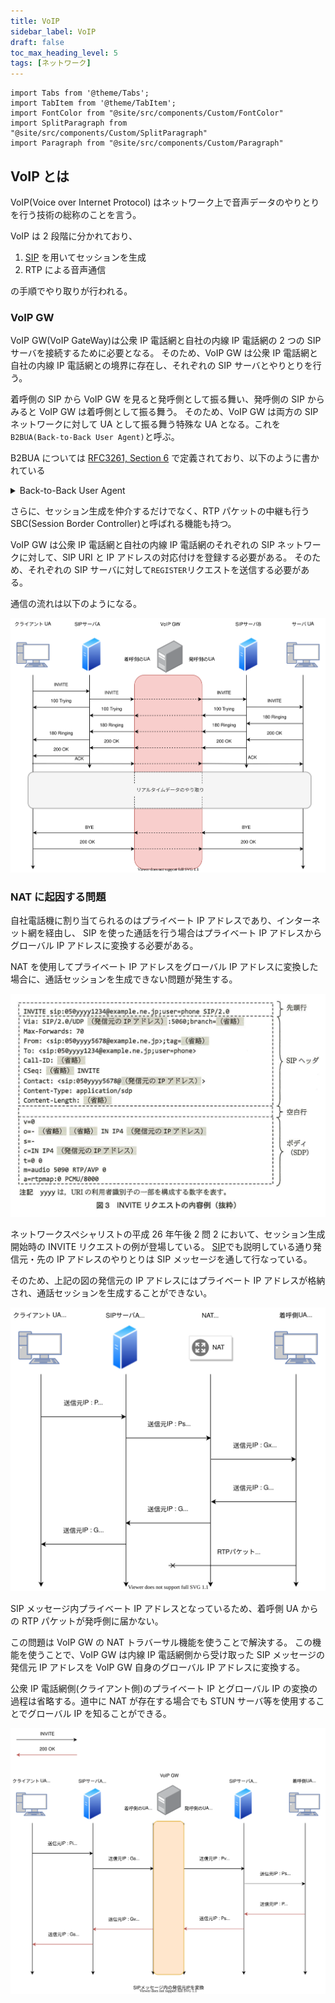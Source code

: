 ```yaml
---
title: VoIP
sidebar_label: VoIP
draft: false
toc_max_heading_level: 5
tags: [ネットワーク]
---
```


```mdx-code-block
import Tabs from '@theme/Tabs';
import TabItem from '@theme/TabItem';
import FontColor from "@site/src/components/Custom/FontColor"
import SplitParagraph from "@site/src/components/Custom/SplitParagraph"
import Paragraph from "@site/src/components/Custom/Paragraph"

```

## VoIP とは

VoIP(Voice over Internet Protocol) はネットワーク上で音声データのやりとりを行う技術の総称のことを言う。

VoIP は 2 段階に分かれており、

1. [SIP][sip] を用いてセッションを生成
2. RTP による音声通信

の手順でやり取りが行われる。

### VoIP GW

VoIP GW(VoIP GateWay)は公衆 IP 電話網と自社の内線 IP 電話網の 2 つの SIP サーバを接続するために必要となる。
そのため、VoIP GW は公衆 IP 電話網と自社の内線 IP 電話網との境界に存在し、それぞれの SIP サーバとやりとりを行う。

着呼側の SIP から VoIP GW を見ると発呼側として振る舞い、発呼側の SIP からみると VoIP GW は着呼側として振る舞う。
そのため、VoIP GW は両方の SIP ネットワークに対して UA として振る舞う特殊な UA となる。これを `B2BUA(Back-to-Back User Agent)`と呼ぶ。

B2BUA については [RFC3261, Section 6](https://www.rfc-editor.org/rfc/rfc3261#section-6) で定義されており、以下のように書かれている

<details>
  <summary>Back-to-Back User Agent</summary>A back-to-back user agent (B2BUA) is
  a logical entity that receives a request and processes it as a user agent
  server (UAS). In order to determine how the request should be answered, it
  acts as a user agent client (UAC) and generates requests. Unlike a proxy
  server, it maintains dialog state and must participate in all requests sent on
  the dialogs it has established. Since it is a concatenation of a UAC and UAS,
  no explicit definitions are needed for its behavior.
</details>

さらに、セッション生成を仲介するだけでなく、RTP パケットの中継も行う SBC(Session Border Controller)と呼ばれる機能も持つ。

VoIP GW は公衆 IP 電話網と自社の内線 IP 電話網のそれぞれの SIP ネットワークに対して、SIP URI と IP アドレスの対応付けを登録する必要がある。
そのため、それぞれの SIP サーバに対して`REGISTER`リクエストを送信する必要がある。

通信の流れは以下のようになる。

![VoIP GWの通信流れ](/img/svg/Network/voip-network/voip-network-1.drawio.svg "VoIP GWの通信流れ")

### NAT に起因する問題

自社電話機に割り当てられるのはプライベート IP アドレスであり、インターネット網を経由し、
SIP を使った通話を行う場合はプライベート IP アドレスからグローバル IP アドレスに変換する必要がある。

NAT を使用してプライベート IP アドレスをグローバル IP アドレスに変換した場合に、通話セッションを生成できない問題が発生する。

![平成26年 午後2 図3](/img/png/Network/sip/H26-2-2-figure-3.png "平成26年 午後2 図3")

ネットワークスペシャリストの平成 26 年午後 2 問 2 において、セッション生成開始時の INVITE リクエストの例が登場している。
[SIP][sip]でも説明している通り発信元・先の IP アドレスのやりとりは SIP メッセージを通して行なっている。

そのため、上記の図の発信元の IP アドレスにはプライベート IP アドレスが格納され、通話セッションを生成することができない。

![SIP NATがある場合のIP遷移](/img/svg/Network/voip-network/voip-network-2.drawio.svg "SIP NATがある場合のIP遷移")

SIP メッセージ内プライベート IP アドレスとなっているため、着呼側 UA からの RTP パケットが発呼側に届かない。

この問題は VoIP GW の NAT トラバーサル機能を使うことで解決する。
この機能を使うことで、VoIP GW は内線 IP 電話網側から受け取った SIP メッセージの発信元 IP アドレスを VoIP GW 自身のグローバル IP アドレスに変換する。

公衆 IP 電話網側(クライアント側)のプライベート IP とグローバル IP の変換の過程は省略する。道中に NAT が存在する場合でも STUN サーバ等を使用することでグローバル IP を知ることができる。

![VoIP GWのNATトラバーサル](/img/svg/Network/voip-network/voip-network-3.drawio.svg "VoIP GWのNATトラバーサル")

[sip]: /docs/Network/sip
